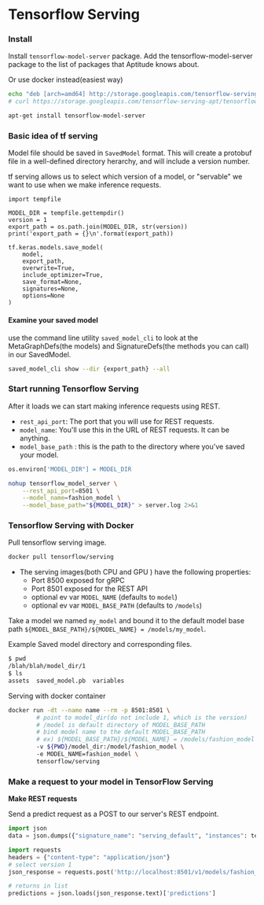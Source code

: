 # Tensorflow Serving


### Install
Install ```tensorflow-model-server``` package. Add the tensorflow-model-server package to the list of packages that Aptitude knows about. 

Or use docker instead(easiest way)
```bash
echo "deb [arch=amd64] http://storage.googleapis.com/tensorflow-serving-apt stable tensorflow-model-server tensorflow-model-server-universal" | sudo tee /etc/apt/sources.list.d/tensorflow-serving.list && \
# curl https://storage.googleapis.com/tensorflow-serving-apt/tensorflow-serving.release.pub.gpg | sudo apt-key add -

apt-get install tensorflow-model-server
```

### Basic idea of tf serving
Model file should be saved in ```SavedModel``` format. This will create a protobuf file in a well-defined directory herarchy, and will include a version number. 

tf serving allows us to select which version of a model, or "servable" we want to use when we make inference requests. 

```
import tempfile 

MODEL_DIR = tempfile.gettempdir()
version = 1
export_path = os.path.join(MODEL_DIR, str(version))
print('export_path = {}\n'.format(export_path))

tf.keras.models.save_model(
    model,
    export_path,
    overwrite=True,
    include_optimizer=True,
    save_format=None,
    signatures=None,
    options=None
)
```

#### Examine your saved model
use the command line utility ```saved_model_cli``` to look at the MetaGraphDefs(the models) and SignatureDefs(the methods you can call) in our SavedModel. 

```bash
saved_model_cli show --dir {export_path} --all
```

### Start running Tensorflow Serving
After it loads we can start making inference requests using REST. 
* ```rest_api_port```: The port that you will use for REST requests.
* ```model_name```: You'll use this in the URL of REST requests. It can be anything.
* ```model_base_path``` : this is the path to the directory where you've saved your model. 


```python
os.environ['MODEL_DIR"] = MODEL_DIR
```

```bash
nohup tensorflow_model_server \
    --rest_api_port=8501 \
    --model_name=fashion_model \
    --model_base_path="${MODEL_DIR}" > server.log 2>&1
```


### Tensorflow Serving with Docker

Pull tensorflow serving image.
``` bash
docker pull tensorflow/serving
```

* The serving images(both CPU and GPU ) have the following properties:
  * Port 8500 exposed for gRPC
  * Port 8501 exposed for the REST API
  * optional ev var ```MODEL_NAME``` (defaults to ```model```)
  * optional ev var ```MODEL_BASE_PATH``` (defaults to ```/models```)

Take a model we named ```my_model``` and bound it to the default model base path ```${MODEL_BASE_PATH}/${MODEL_NAME} = /models/my_model```.

Example
Saved model directory and corresponding files.
```bash
$ pwd
/blah/blah/model_dir/1
$ ls
assets  saved_model.pb  variables
```

Serving with docker container
```bash
docker run -dt --name name --rm -p 8501:8501 \
        # point to model_dir(do not include 1, which is the version)
        # /model is default directory of MODEL_BASE_PATH
        # bind model name to the default MODEL_BASE_PATH
        # ex) ${MODEL_BASE_PATH}/${MODEL_NAME} = /models/fashion_model
        -v ${PWD}/model_dir:/model/fashion_model \   
        -e MODEL_NAME=fashion_model \
        tensorflow/serving 
```


### Make a request to your model in TensorFlow Serving

**Make REST requests**

Send a predict request as a POST to our server's REST endpoint. 

```python
import json
data = json.dumps({"signature_name": "serving_default", "instances": test_images[0:3].tolist()})

import requests
headers = {"content-type": "application/json"}
# select version 1
json_response = requests.post('http://localhost:8501/v1/models/fashion_model:predict', data = data, headers=headers)

# returns in list
predictions = json.loads(json_response.text)['predictions']
```


